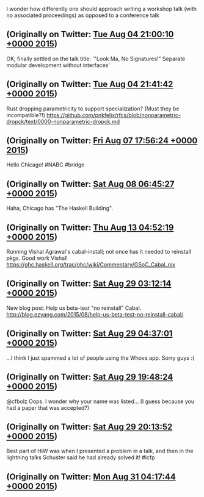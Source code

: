 I wonder how differently one should approach writing a workshop talk (with no associated proceedings) as opposed to a conference talk

(Originally on Twitter: [Tue Aug 04 21:00:10 +0000 2015](https://twitter.com/ezyang/status/628671795739037696))
----
OK, finally settled on the talk title: '"Look Ma, No Signatures!" Separate modular development without interfaces'

(Originally on Twitter: [Tue Aug 04 21:41:42 +0000 2015](https://twitter.com/ezyang/status/628682247487356928))
----
Rust dropping parametricity to support specialization? (Must they be incompatible?!) https://github.com/pnkfelix/rfcs/blob/nonparametric-dropck/text/0000-nonparametric-dropck.md

(Originally on Twitter: [Fri Aug 07 17:56:24 +0000 2015](https://twitter.com/ezyang/status/629712712616906752))
----
Hello Chicago! #NABC #bridge

(Originally on Twitter: [Sat Aug 08 06:45:27 +0000 2015](https://twitter.com/ezyang/status/629906247320383488))
----
Haha, Chicago has "The Haskell Building".

(Originally on Twitter: [Thu Aug 13 04:52:19 +0000 2015](https://twitter.com/ezyang/status/631689719051513857))
----
Running Vishal Agrawal's cabal-install; not once has it needed to reinstall pkgs. Good work Vishal! https://ghc.haskell.org/trac/ghc/wiki/Commentary/GSoC_Cabal_nix

(Originally on Twitter: [Sat Aug 29 03:12:14 +0000 2015](https://twitter.com/ezyang/status/637462738466291714))
----
New blog post: Help us beta-test "no reinstall" Cabal. http://blog.ezyang.com/2015/08/help-us-beta-test-no-reinstall-cabal/

(Originally on Twitter: [Sat Aug 29 04:37:01 +0000 2015](https://twitter.com/ezyang/status/637484072562851840))
----
...I think I just spammed a lot of people using the Whova app. Sorry guys :(

(Originally on Twitter: [Sat Aug 29 19:48:24 +0000 2015](https://twitter.com/ezyang/status/637713428010811392))
----
@cfbolz Oops. I wonder why your name was listed... (I guess because you had a paper that was accepted?)

(Originally on Twitter: [Sat Aug 29 20:13:52 +0000 2015](https://twitter.com/ezyang/status/637719837083504641))
----
Best part of HiW was when I presented a problem in a talk, and then in the lightning talks Schuster said he had already solved it! #icfp

(Originally on Twitter: [Mon Aug 31 04:17:44 +0000 2015](https://twitter.com/ezyang/status/638203994377097216))
----
